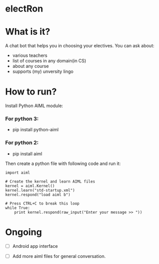 # electRon
# What is it?
A chat bot that helps you in choosing your electives. You can ask about:
* various teachers
* list of courses in any domain(in CS)
* about any course
* supports (my) unversity lingo

# How to run?
Install Python AIML module:
### For python 3:
* pip install python-aiml
### For python 2:
* pip install aiml

Then create a python file with following code and run it:
```
import aiml

# Create the kernel and learn AIML files
kernel = aiml.Kernel()
kernel.learn("std-startup.xml")
kernel.respond("load aiml b")

# Press CTRL+C to break this loop
while True:
    print kernel.respond(raw_input("Enter your message >> "))
```

# Ongoing
- [ ] Android app interface
- [ ] Add more aiml files for general conversation.


